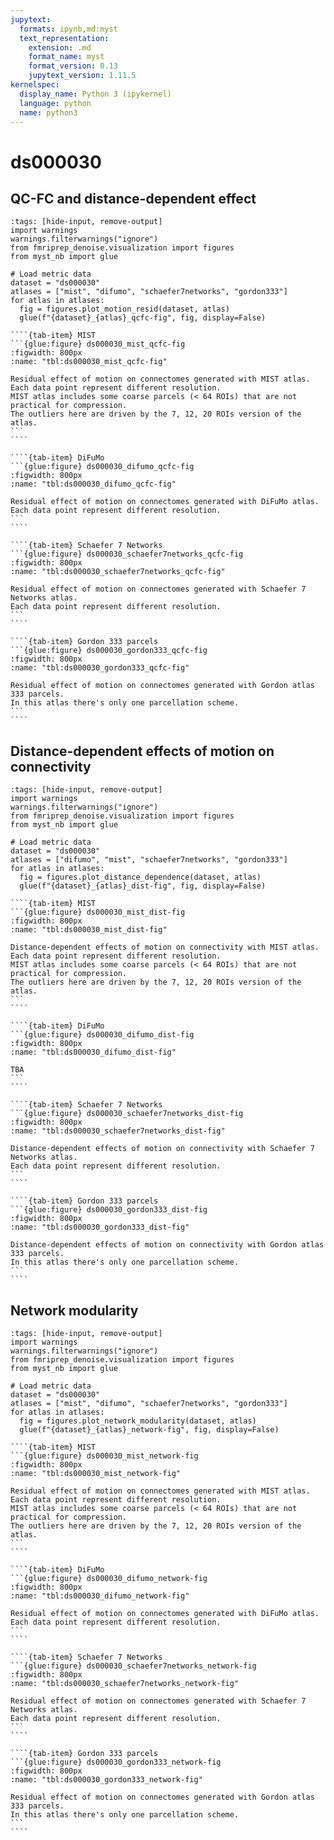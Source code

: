 ```yaml
---
jupytext:
  formats: ipynb,md:myst
  text_representation:
    extension: .md
    format_name: myst
    format_version: 0.13
    jupytext_version: 1.11.5
kernelspec:
  display_name: Python 3 (ipykernel)
  language: python
  name: python3
---
```


# ds000030

## QC-FC and distance-dependent effect
<!-- 
No denoise strategy removed the correlation with motion captured by mean framewise displacement. 
`aroma`, `compcor6`, and `simple` reduced the correlation between connectivity edges and mean framewise displacement. 
`scrubbing` and `scrubbing+gsr` performed the best, as seen in previous work {cite:p}`power_recent_2015`. 
`compcor`, which applies compcor-based regressors covering 50% of the variance, performs worse than the connectome baseline created with high-pass filtered time series. 
Surprisingly, all strategies with global signal regression underperform, contradicting the existing literature {cite:p}`ciric_benchmarking_2017` {cite:p}`parkes_evaluation_2018`. -->

```{code-cell} ipython3
:tags: [hide-input, remove-output]
import warnings
warnings.filterwarnings("ignore")
from fmriprep_denoise.visualization import figures
from myst_nb import glue

# Load metric data
dataset = "ds000030"
atlases = ["mist", "difumo", "schaefer7networks", "gordon333"]
for atlas in atlases:
  fig = figures.plot_motion_resid(dataset, atlas)
  glue(f"{dataset}_{atlas}_qcfc-fig", fig, display=False)
```

`````{tab-set}
````{tab-item} MIST
```{glue:figure} ds000030_mist_qcfc-fig
:figwidth: 800px
:name: "tbl:ds000030_mist_qcfc-fig"

Residual effect of motion on connectomes generated with MIST atlas. 
Each data point represent different resolution.
MIST atlas includes some coarse parcels (< 64 ROIs) that are not practical for compression.
The outliers here are driven by the 7, 12, 20 ROIs version of the atlas.
```
````

````{tab-item} DiFuMo
```{glue:figure} ds000030_difumo_qcfc-fig
:figwidth: 800px
:name: "tbl:ds000030_difumo_qcfc-fig"

Residual effect of motion on connectomes generated with DiFuMo atlas. 
Each data point represent different resolution.
```
````

````{tab-item} Schaefer 7 Networks
```{glue:figure} ds000030_schaefer7networks_qcfc-fig
:figwidth: 800px
:name: "tbl:ds000030_schaefer7networks_qcfc-fig"

Residual effect of motion on connectomes generated with Schaefer 7 Networks atlas. 
Each data point represent different resolution.
```
````

````{tab-item} Gordon 333 parcels
```{glue:figure} ds000030_gordon333_qcfc-fig
:figwidth: 800px
:name: "tbl:ds000030_gordon333_qcfc-fig"

Residual effect of motion on connectomes generated with Gordon atlas 333 parcels. 
In this atlas there's only one parcellation scheme.
```
````
`````

## Distance-dependent effects of motion on connectivity

<!-- Consistent with the literature, `aroma` reduces the distance dependency of motion on connectivity.  -->

```{code-cell} ipython3
:tags: [hide-input, remove-output]
import warnings
warnings.filterwarnings("ignore")
from fmriprep_denoise.visualization import figures
from myst_nb import glue

# Load metric data
dataset = "ds000030"
atlases = ["difumo", "mist", "schaefer7networks", "gordon333"]
for atlas in atlases:
  fig = figures.plot_distance_dependence(dataset, atlas)
  glue(f"{dataset}_{atlas}_dist-fig", fig, display=False)
```

`````{tab-set}
````{tab-item} MIST
```{glue:figure} ds000030_mist_dist-fig
:figwidth: 800px
:name: "tbl:ds000030_mist_dist-fig"

Distance-dependent effects of motion on connectivity with MIST atlas. 
Each data point represent different resolution.
MIST atlas includes some coarse parcels (< 64 ROIs) that are not practical for compression.
The outliers here are driven by the 7, 12, 20 ROIs version of the atlas.
```
````

````{tab-item} DiFuMo
```{glue:figure} ds000030_difumo_dist-fig
:figwidth: 800px
:name: "tbl:ds000030_difumo_dist-fig"

TBA
```
````

````{tab-item} Schaefer 7 Networks
```{glue:figure} ds000030_schaefer7networks_dist-fig
:figwidth: 800px
:name: "tbl:ds000030_schaefer7networks_dist-fig"

Distance-dependent effects of motion on connectivity with Schaefer 7 Networks atlas. 
Each data point represent different resolution.
```
````

````{tab-item} Gordon 333 parcels
```{glue:figure} ds000030_gordon333_dist-fig
:figwidth: 800px
:name: "tbl:ds000030_gordon333_dist-fig"

Distance-dependent effects of motion on connectivity with Gordon atlas 333 parcels. 
In this atlas there's only one parcellation scheme.
```
````
`````


## Network modularity
<!-- 
All strategies increased the overall network modularity compared to the `baseline`, with scrubbing based methods performing the best out of all. 
GSR-based strategies improved the network modularity compared to their conunterparts.
The correlation between modularity quality and motion for each denoising approach shows that compcor-based and ICA-AROMA strategies are the best at eliminating correlations between motion and modularity. -->

```{code-cell} ipython3
:tags: [hide-input, remove-output]
import warnings
warnings.filterwarnings("ignore")
from fmriprep_denoise.visualization import figures
from myst_nb import glue

# Load metric data
dataset = "ds000030"
atlases = ["mist", "difumo", "schaefer7networks", "gordon333"]
for atlas in atlases:
  fig = figures.plot_network_modularity(dataset, atlas)
  glue(f"{dataset}_{atlas}_network-fig", fig, display=False)
```


`````{tab-set}
````{tab-item} MIST
```{glue:figure} ds000030_mist_network-fig
:figwidth: 800px
:name: "tbl:ds000030_mist_network-fig"

Residual effect of motion on connectomes generated with MIST atlas. 
Each data point represent different resolution.
MIST atlas includes some coarse parcels (< 64 ROIs) that are not practical for compression.
The outliers here are driven by the 7, 12, 20 ROIs version of the atlas.
```
````

````{tab-item} DiFuMo
```{glue:figure} ds000030_difumo_network-fig
:figwidth: 800px
:name: "tbl:ds000030_difumo_network-fig"

Residual effect of motion on connectomes generated with DiFuMo atlas. 
Each data point represent different resolution.
```
````

````{tab-item} Schaefer 7 Networks
```{glue:figure} ds000030_schaefer7networks_network-fig
:figwidth: 800px
:name: "tbl:ds000030_schaefer7networks_network-fig"

Residual effect of motion on connectomes generated with Schaefer 7 Networks atlas. 
Each data point represent different resolution.
```
````

````{tab-item} Gordon 333 parcels
```{glue:figure} ds000030_gordon333_network-fig
:figwidth: 800px
:name: "tbl:ds000030_gordon333_network-fig"

Residual effect of motion on connectomes generated with Gordon atlas 333 parcels. 
In this atlas there's only one parcellation scheme.
```
````
`````
